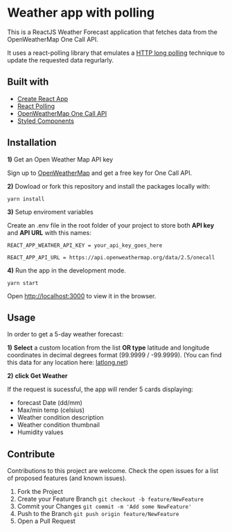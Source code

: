# Weather app with polling 

This is a ReactJS Weather Forecast application that fetches data from the OpenWeatherMap One Call API.

It uses a react-polling library that emulates a [HTTP long polling](https://www.ably.io/topic/long-polling) technique to update the requested data regurlarly.


## Built with

- [Create React App](https://github.com/facebook/create-react-app)
- [React Polling](https://github.com/vivek12345/react-polling)
- [OpenWeatherMap One Call API](https://openweathermap.org/api/one-call-api)
- [Styled Components](https://styled-components.com/)


## Installation

**1)** Get an Open Weather Map API key

 Sign up to [OpenWeatherMap](https://openweathermap.org/) and get a free key for One Call API.


**2)** Dowload or fork this repository and install the packages locally with:
 
 ```
 yarn install
 ``` 

**3)** Setup enviroment variables 

Create an .env file in the root folder of your project to store both **API key** and **API URL** with this names:

 ```
 REACT_APP_WEATHER_API_KEY = your_api_key_goes_here
 
 REACT_APP_API_URL = https://api.openweathermap.org/data/2.5/onecall
 ```

**4)** Run the app in the development mode. 

```
yarn start
```

Open [http://localhost:3000](http://localhost:3000) to view it in the browser.


## Usage

In order to get a 5-day weather forecast:

**1)** **Select** a custom location from the list **OR type** latitude and longitude coordinates in decimal degrees format (99.9999 / -99.9999). (You can find this data for any location here: [latlong.net](https://www.latlong.net/lat-long-dms.html))

**2)** **click Get Weather** 

If the request is sucessful, the app will render 5 cards displaying:

- forecast Date (dd/mm)
- Max/min temp (celsius)
- Weather condition description
- Weather condition thumbnail
- Humidity values


## Contribute

Contributions to this project are welcome. 
Check the open issues for a list of proposed features (and known issues).

1. Fork the Project
2. Create your Feature Branch ```git checkout -b feature/NewFeature```
3. Commit your Changes ```git commit -m 'Add some NewFeature'```
4. Push to the Branch ```git push origin feature/NewFeature```
5. Open a Pull Request





